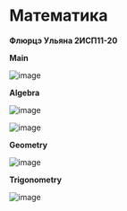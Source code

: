 # Математика
<b>Флюрцэ Ульяна 2ИСП11-20</b>

<b>Main</b>

![image](https://github.com/FliurtsaUl/mathematics/assets/126571078/64cc2a72-008f-44c9-aa60-8a372e62cfad)

<b>Algebra</b>

![image](https://github.com/FliurtsaUl/mathematics/assets/126571078/373789fd-8d57-494f-a7c7-1e7d13f8f4fe)

<b></b>
![image](https://github.com/FliurtsaUl/mathematics/assets/126571078/994eca45-b5ee-438f-8a86-5e204a7b1891)

<b>Geometry</b>

![image](https://github.com/FliurtsaUl/mathematics/assets/126571078/c4821e3e-2b43-4f94-9716-b5b676f5a001)

<b>Trigonometry</b>

![image](https://github.com/FliurtsaUl/mathematics/assets/126571078/9a028ee6-9f01-4bbd-94fe-fa48ade08940)
